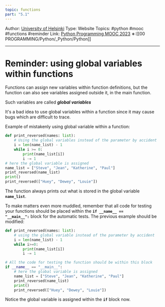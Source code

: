 ```yaml
---
topic: functions
part: "5.1"
---
```

Author: [University of Helsinki](https://programming-23.mooc.fi/)
Type: Website
Topics: #python #mooc #functions #reminder 
Link: [Python Programming MOOC 2023](https://programming-23.mooc.fi/)
∗:[[00 PROGRAMMING/Python/_Python/Python]] 

---
#  Reminder: using global variables within functions
Functions can assign new variables within function definitions, but the function can also see variables assigned outside it, in the main function.

Such variables are called ___global variables___

It's a bad idea to use global variables within a function since it may cause bugs which are difficult to trace.

Example of mistakenly using global variable within a function:
```python
def print_reversed(names: list):
	# Using the global variables instead of the parameter by accident
	i = len(name_list) - 1
	while i >= 0:
		print(name_list[i])
		i -= 1
# here the global variable is assigned
name_list = ["Steve", "Jean", "Katherine", "Paul"]
print_reversed(name_list)
print()
print_reversed(["Huey", "Dewey", "Louie"])
```

The function always prints out what is stored in the global variable __`name_list`__.

To make matters even more muddled, remember that all code for testing your functions should be placed within the __`if __name__ == "__main__":`__ block for the automatic tests. The previous example should be modified:

```python
def print_reversed(names: list):
    # using the global variable instead of the parameter by accident
    i = len(name_list) - 1
    while i>=0:
        print(name_list[i])
        i -= 1

# All the code for testing the function should be within this block
if __name__ == "__main__":
    # here the global variable is assigned
    name_list = ["Steve", "Jean", "Katherine", "Paul"]
    print_reversed(name_list)
    print()
    print_reversed(["Huey", "Dewey", "Louie"])
```

Notice the global variable is assigned within the __`if`__ block now.